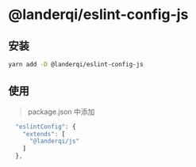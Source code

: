 # @landerqi/eslint-config-js

## 安装

```bash
yarn add -D @landerqi/eslint-config-js
```

## 使用

> package.json 中添加

```js
  "eslintConfig": {
    "extends": [
      "@landerqi/js"
    ]
  },
```
